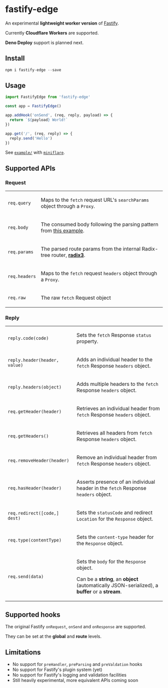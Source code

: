 # fastify-edge

An experimental **lightweight worker version** of [Fastify](https://fastify.io).

Currently **Cloudflare Workers** are supported.

**Deno Deploy** support is planned next.

## Install

```js
npm i fastify-edge --save
````

## Usage

```js
import FastifyEdge from 'fastify-edge'

const app = FastifyEdge()

app.addHook('onSend', (req, reply, payload) => {
  return `${payload} World!`
})

app.get('/', (req, reply) => {
  reply.send('Hello')
})
```

See [`example/`](https://github.com/galvez/fastify-edge/tree/main/example) with [`miniflare`](https://github.com/cloudflare/miniflare).

## Supported APIs

### Request

<table>
<tr>
<td>
  
`req.query`

</td>
<td>
  
Maps to the `fetch` request URL's `searchParams` object through a `Proxy`.

</td>
</tr>
<tr>
<td>

`req.body`

</td>
<td>

The consumed body following the parsing pattern from [this example](https://developers.cloudflare.com/workers/examples/read-post/).

</td>
</tr>
<tr>
<td>

`req.params`

</td>
<td>
  
The parsed route params from the internal Radix-tree router, **[radix3](https://github.com/unjs/radix3)**.
  
</td>
</tr>
<tr>
<td>

`req.headers`

</td>
<td>

Maps to the `fetch` request `headers` object through a `Proxy`.

</td>
</tr>
<tr>
<td>

`req.raw`

</td>
<td>

The raw `fetch` Request object

</td>
</tr>
</table>


### Reply

<table>
<tr>
<td>

`reply.code(code)`

</td>
<td>

Sets the `fetch` Response `status` property.

</td>
</tr>
<tr>
<td>

`reply.header(header, value)`

</td>
<td>
  
Adds an individual header to the `fetch` Response `headers` object.
  
</td>
</tr>
<tr>
<td>

`reply.headers(object)`

</td>
<td>

Adds multiple headers to the `fetch` Response `headers` object.

</td>
</tr>
<tr>
<td>

`req.getHeader(header)`

</td>
<td>

Retrieves an individual header from `fetch` Response `headers` object.

</td>
</tr>
<tr>
<td>

`req.getHeaders()`

</td>
<td>

Retrieves all headers from `fetch` Response `headers` object.

</td>
</tr>
<tr>
<td>

`req.removeHeader(header)`

</td>
<td>

Remove an individual header from `fetch` Response `headers` object.

</td>
</tr>
<tr>
<td>

`req.hasHeader(header)`

</td>
<td>

Asserts presence of an individual header in the `fetch` Response `headers` object.

</td>
</tr>
<tr>
<td>

`req.redirect([code,] dest)`

</td>
<td>

Sets the `statusCode` and redirect `Location` for the `Response` object.

</td>
</tr>
<tr>
<td>

`req.type(contentType)`

</td>
<td>

Sets the `content-type` header for the `Response` object.

</td>
</tr>
<tr>
<td>

`req.send(data)`

</td>
<td>

Sets the `body` for the `Response` object.<br>

Can be a **string**, an **object** (automatically JSON-serialized), a **buffer** or a **stream**.

</td>
</tr>
</table>

## Supported hooks

The original Fastify `onRequest`, `onSend` and `onResponse` are supported.

They can be set at the **global** and **route** levels.

## Limitations

- No support for `preHandler`, `preParsing` and `preValdation` hooks
- No support for Fastify's plugin system (yet)
- No support for Fastify's logging and validation facilities
- Still heavily experimental, more equivalent APIs coming soon
